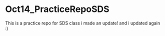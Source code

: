 # Oct14_PracticeRepoSDS
This is a practice repo for SDS class 
i made an update! and i updated again :)

